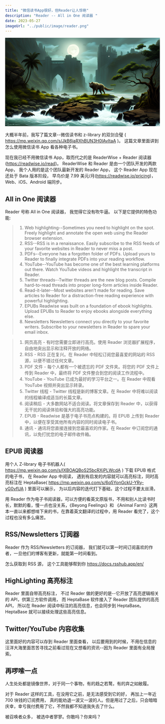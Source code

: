 ```yaml
---
title: "微信读书App很好，但Reader让人惊艳"
description: "Reader -- All in One 阅读器 "
date: 2023-05-27
imageUrl: "../public/image/reader.png"
---
```


![Ri_esrgan-v1-x2plus](../public/image/reader.png)

大概半年前，我写了篇文章--微信读书和 z-library 的双剑合璧 ( https://mp.weixin.qq.com/s/JkB6jaRXhBUN3H0IAvItaA )。 这篇文章里面讲到怎么使用微信读书 App 看各种电子书。

现在我已经不用微信读书 App，取而代之的是 ReaderWise + Reader 阅读器(https://readwise.io/read)。 ReaderWise 和 Reader 是由一个团队开发的两款 App， 我个人用的是这个团队最新开发的 Reader App， 这个 Reader App 现在还处于 Bata 版本阶段， 早鸟价是 7.99 美元/月(https://readwise.io/pricing)，Web、iOS、Android 端同步。

## All in One 阅读器

Reader 号称 All in One 阅读器， 我觉得它没有吹牛逼。 以下是它提供的特色功能:

<blockquote class="blockquote">

1. Web highlighting--Sometimes you need to highlight on the spot. Freely highlight and annotate the open web using the Reader browser extension.
2. RSS--RSS is in a renaissance. Easily subscribe to the RSS feeds of your favorite websites in Reader to never miss a post.
3. PDFs--Everyone has a forgotten folder of PDFs. Upload yours to Reader to finally integrate PDFs into your reading workflow.
4. YouTube--YouTube has become one of the best learning platforms out there. Watch YouTube videos and highlight the transcript in Reader.
5. Twitter threads--Twitter threads are the new blog posts. Compile hard-to-read threads into proper long-form articles inside Reader.
6. Read-it-later--Most websites aren’t made for reading. Save articles to Reader for a distraction-free reading experience with powerful highlighting.
7. EPUBs Readwise was built on a foundation of ebook highlights. Upload EPUBs to Reader to enjoy ebooks alongside everything else.
8. Newsletters Newsletters connect you directly to your favorite writers. Subscribe to your newsletters in Reader to spare your email inbox.
</blockquote>

<blockquote class="blockquote">

1. 网页高亮 - 有时您需要立即进行高亮。使用 Reader 浏览器扩展程序，自由地突出显示和注释开放的网络。
2. RSS - RSS 正在复兴。在 Reader 中轻松订阅您最喜爱的网站的 RSS 源，以便不错过任何文章。
3. PDF 文件 - 每个人都有一个被遗忘的 PDF 文件夹。将您的 PDF 文件上传到 Reader 中，最终将 PDF 文件整合到您的阅读工作流程中。
4. YouTube - YouTube 已成为最好的学习平台之一。在 Reader 中观看 YouTube 视频并突出显示转录。
5. Twitter 线程 - Twitter 线程是新的博客文章。在 Reader 中将难以阅读的线程编译成适当的长篇文章。
6. 阅读稍后 - 大多数网站不适合阅读。将文章保存到 Reader 中，以获得无干扰的阅读体验和强大的高亮功能。
7. EPUB - Readwise 是基于电子书亮点构建的。将 EPUB 上传到 Reader 中，以便在享受其他所有内容的同时阅读电子书。
8. 通讯 - 通讯将您直接连接到您最喜欢的作家。在 Reader 中订阅您的通讯，以免打扰您的电子邮件收件箱。
</blockquote>

## EPUB 阅读器

用个人 Z-library 电子书机器人( https://mp.weixin.qq.com/s/IXBOAQBoS25bcRXiPLWcdA ) 下载 EPUB 格式的电子书， 在 Reader App 中阅读， 遇到有启发的内容就可以高亮标注，同时高亮标注在 HeptaBase( https://mp.weixin.qq.com/s/6q5YonGckU-YRy-vG0vfUA ) 里面可以展示， 为以后内容的迭代打下基础，这个过程不要太丝滑。

用 Reader 作为电子书阅读器，可以方便的看英文原版书，不用和别人比读书时长，默默的看，慢一点也没关系，《Beyong Feelings》和 《Animal Farm》这两本一直以来都想啃下来的书，在靠着英文翻译的过程中，用 Reader 看完了，这个过程也没有多么痛苦。

## RSS/Newsletters 订阅器

Reader 作为 RSS/Newsletters 的订阅器， 我们就可以第一时间订阅喜欢的作者，一旦他们的博客有更新，就能第一时间看到。

怎么获取到 RSS 源， 这个工具能够帮到你 https://docs.rsshub.app/en/

## HighLighting 高亮标注

Reader 里面自带高亮标注， 不过 Reader 做的更好的是--它开放了高亮逻辑相关的 API，供第三方软件调用， 而 HeptaBase 软件接入了 Reader 团队提供的高亮 API， 所以在 Reader 阅读中标注的高亮信息，也会同步到 HeptaBase。 HeptaBase 就可以接续处理这些高亮信息。

## Twitter/YouTube 内容收集

这里面好的内容可以存到 Reader 里面查看， 以后要用到的时候，不用在信息的汪洋大海里面苦苦寻找之前看过现在又想看的资讯--因为 Reader 里面有全局搜索。

## 再啰嗦一点

人生处处都是镜像世界，对于同一个事物，有的趋之若鹜，有的弃之如敝履。

对于 Reader 这样的工具，在没用它之前，是无法感受到它的好， 再加上一年近 700 块钱的订阅费用， 真的能劝退一波又一波的人。但是用过了之后，只会暗暗庆幸，幸亏我付费用了它，不然我都不知道我失去了什么。

被召唤者众多， 被选中者寥寥。你敢吗？你来吗？
